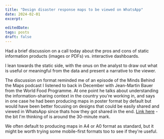 ```yaml
---
title: "Design disaster response maps to be viewed on WhatsApp"
date: 2024-02-01
excerpt: 
 
editedDate:
tags: posts
draft: false
---
```

Had a brief discussion on a call today about the pros and cons of static information products (images or PDFs) vs. interactive dashboards. 

I lean towards the static side, with the onus on the analyst to draw out what is useful or meaningful from the data and present a narrative to the viewer. 

The discussion on format reminded me of an episode of the Minds Behind the Maps podcast I listened to back in December with Jean-Martin Bauer from the World Food Programme. At one point he talks about understanding the information-sharing context in the country you're working in, and says in one case he had been producing maps in poster format by default but would have been better focusing on designs that could be easily shared and viewed in WhatsApp since thats how they got shared in the end. [Link here](https://www.mindsbehindmaps.com/episode/jean-martin-bauer-how-data-enables-the-world-food-program-to-effectively-feed-a-country-mbm-26) - the bit I'm thinking of is around the 30-minute mark. 

We often default to producing maps in A4 or A0 format as standard, but it might be worth trying some mobile-first formats too to see if they're useful.
